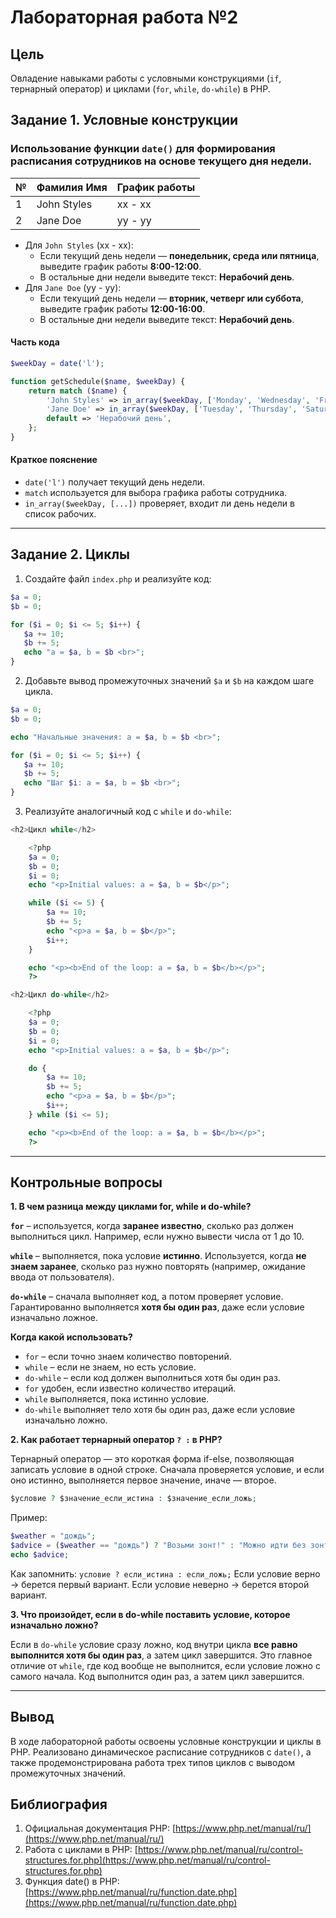 # Лабораторная работа №2

## Цель

Овладение навыками работы с условными конструкциями (`if`, тернарный оператор) и циклами (`for`, `while`, `do-while`) в PHP.

## Задание 1. Условные конструкции

### Использование функции `date()` для формирования расписания сотрудников на основе текущего дня недели.  

| №   | Фамилия Имя | График работы |
| --- | ----------- | ------------- |
| 1   | John Styles | xx - xx       |
| 2   | Jane Doe    | yy - yy       |

- Для `John Styles` (xx - xx):
  - Если текущий день недели — **понедельник, среда или пятница**, выведите график работы **8:00-12:00**.
  - В остальные дни недели выведите текст: **Нерабочий день**.
- Для `Jane Doe` (yy - yy):
  - Если текущий день недели — **вторник, четверг или суббота**, выведите график работы **12:00-16:00**.
  - В остальные дни недели выведите текст: **Нерабочий день**.

#### Часть кода

```php
$weekDay = date('l');

function getSchedule($name, $weekDay) {
    return match ($name) {
        'John Styles' => in_array($weekDay, ['Monday', 'Wednesday', 'Friday']) ? '8:00-12:00' : 'Нерабочий день',
        'Jane Doe' => in_array($weekDay, ['Tuesday', 'Thursday', 'Saturday']) ? '12:00-16:00' : 'Нерабочий день',
        default => 'Нерабочий день',
    };
}
```

#### Краткое пояснение

- `date('l')` получает текущий день недели.
- `match` используется для выбора графика работы сотрудника.
- `in_array($weekDay, [...])` проверяет, входит ли день недели в список рабочих.

---

## Задание 2. Циклы

1. Создайте файл `index.php` и реализуйте код:

```php
$a = 0;
$b = 0;

for ($i = 0; $i <= 5; $i++) {
   $a += 10;
   $b += 5;
   echo "a = $a, b = $b <br>";
}
```
2. Добавьте вывод промежуточных значений `$a` и `$b` на каждом шаге цикла.
```php
$a = 0;
$b = 0;

echo "Начальные значения: a = $a, b = $b <br>";

for ($i = 0; $i <= 5; $i++) {
   $a += 10;
   $b += 5;
   echo "Шаг $i: a = $a, b = $b <br>";
}
```

3. Реализуйте аналогичный код с `while` и `do-while`:

```php
<h2>Цикл while</h2>

    <?php
    $a = 0;
    $b = 0;
    $i = 0;
    echo "<p>Initial values: a = $a, b = $b</p>";

    while ($i <= 5) {
        $a += 10;
        $b += 5;
        echo "<p>a = $a, b = $b</p>";
        $i++;
    }

    echo "<p><b>End of the loop: a = $a, b = $b</b></p>";
    ?>
```

```php
<h2>Цикл do-while</h2>

    <?php
    $a = 0;
    $b = 0;
    $i = 0;
    echo "<p>Initial values: a = $a, b = $b</p>";

    do {
        $a += 10;
        $b += 5;
        echo "<p>a = $a, b = $b</p>";
        $i++;
    } while ($i <= 5);

    echo "<p><b>End of the loop: a = $a, b = $b</b></p>";
    ?>
```

---

## Контрольные вопросы

**1. В чем разница между циклами for, while и do-while?**

 **`for`** – используется, когда **заранее известно**, сколько раз должен выполниться цикл. Например, если нужно вывести числа от 1 до 10.

 **`while`** – выполняется, пока условие **истинно**. Используется, когда **не знаем заранее**, сколько раз нужно повторять (например, ожидание ввода от пользователя).

 **`do-while`** – сначала выполняет код, а потом проверяет условие. Гарантированно выполняется **хотя бы один раз**, даже если условие изначально ложное.

**Когда какой использовать?**
- `for` – если точно знаем количество повторений.
- `while` – если не знаем, но есть условие.
- `do-while` – если код должен выполниться хотя бы один раз.
- `for` удобен, если известно количество итераций.
- `while` выполняется, пока истинно условие.
- `do-while` выполняет тело хотя бы один раз, даже если условие изначально ложно.

**2. Как работает тернарный оператор `? :` в PHP?**

Тернарный оператор — это короткая форма if-else, позволяющая записать условие в одной строке. Сначала проверяется условие, и если оно истинно, выполняется первое значение, иначе — второе.

```php
$условие ? $значение_если_истина : $значение_если_ложь;
```

Пример:
```php
$weather = "дождь";
$advice = ($weather == "дождь") ? "Возьми зонт!" : "Можно идти без зонта.";
echo $advice;
```

Как запомнить:
`условие ? если_истина : если_ложь;`
Если условие верно → берется первый вариант.
Если условие неверно → берется второй вариант.

**3. Что произойдет, если в do-while поставить условие, которое изначально ложно?**

Если в `do-while` условие сразу ложно, код внутри цикла **все равно выполнится хотя бы один раз**, а затем цикл завершится. Это главное отличие от `while`, где код вообще не выполнится, если условие ложно с самого начала.
Код выполнится один раз, а затем цикл завершится.

---

## Вывод

В ходе лабораторной работы освоены условные конструкции и циклы в PHP. Реализовано динамическое расписание сотрудников с `date()`, а также продемонстрирована работа трех типов циклов с выводом промежуточных значений.

## Библиография

1. Официальная документация PHP: [https://www.php.net/manual/ru/](https://www.php.net/manual/ru/)
2. Работа с циклами в PHP: [https://www.php.net/manual/ru/control-structures.for.php](https://www.php.net/manual/ru/control-structures.for.php)
3. Функция date() в PHP: [https://www.php.net/manual/ru/function.date.php](https://www.php.net/manual/ru/function.date.php)
